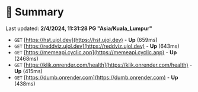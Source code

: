 # 📖 Summary
Last updated: **2/4/2024, 11:31:28 PG "Asia/Kuala_Lumpur"**

- `GET` [https://hst.ujol.dev](https://hst.ujol.dev) - **Up** (659ms)
- `GET` [https://reddviz.ujol.dev](https://reddviz.ujol.dev) - **Up** (643ms)
- `GET` [https://memeapi.cyclic.app](https://memeapi.cyclic.app) - **Up** (2468ms)
- `GET` [https://klik.onrender.com/health](https://klik.onrender.com/health) - **Up** (415ms)
- `GET` [https://dumb.onrender.com](https://dumb.onrender.com) - **Up** (438ms)
